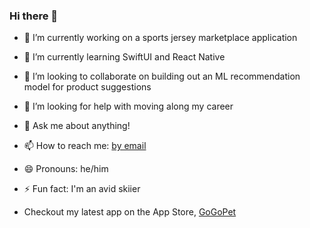 ### Hi there 👋

- 🔭 I’m currently working on a sports jersey marketplace application
- 🌱 I’m currently learning SwiftUI and React Native
- 👯 I’m looking to collaborate on building out an ML recommendation model for product suggestions
- 🤔 I’m looking for help with moving along my career
- 💬 Ask me about anything!
- 📫 How to reach me: [by email](mailto:aaronkbutler@icloud.com)
- 😄 Pronouns: he/him
- ⚡ Fun fact: I'm an avid skiier

- Checkout my latest app on the App Store, [GoGoPet](https://apps.apple.com/us/app/gogopet/id1616920906)
